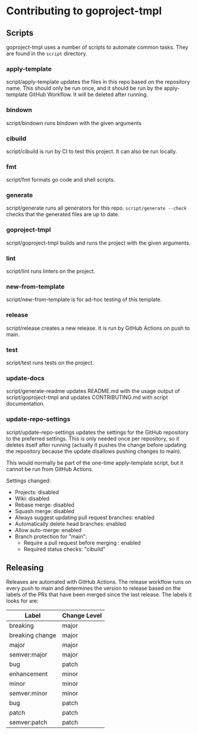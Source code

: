 # Contributing to goproject-tmpl

## Scripts

goproject-tmpl uses a number of scripts to automate common tasks. They are found in the
`script` directory.

<!--- start script descriptions --->

### apply-template

script/apply-template updates the files in this repo based on the repository name.
This should only be run once, and it should be run by the apply-template GitHub Workflow.
It will be deleted after running.

### bindown

script/bindown runs bindown with the given arguments

### cibuild

script/cibuild is run by CI to test this project. It can also be run locally.

### fmt

script/fmt formats go code and shell scripts.

### generate

script/generate runs all generators for this repo.
`script/generate --check` checks that the generated files are up to date.

### goproject-tmpl

script/goproject-tmpl builds and runs the project with the given arguments.

### lint

script/lint runs linters on the project.

### new-from-template

script/new-from-template is for ad-hoc testing of this template.

### release

script/release creates a new release. It is run by GitHub Actions on push to main.

### test

script/test runs tests on the project.

### update-docs

script/generate-readme updates README.md with the usage output of script/goproject-tmpl and
updates CONTRIBUTING.md with script documentation.

### update-repo-settings

script/update-repo-settings updates the settings for the GitHub repository to the preferred settings.
This is only needed once per repository, so it deletes itself after running (actually it pushes
the change before updating the repository because the update disallows pushing changes to main).

This would normally be part of the one-time apply-template script, but it cannot be run
from GitHub Actions.

Settings changed:
- Projects: disabled
- Wiki: disabled
- Rebase merge: disabled
- Squash merge: disabled
- Always suggest updating pull request branches: enabled
- Automatically delete head branches: enabled
- Allow auto-merge: enabled
- Branch protection for "main":
  - Require a pull request before merging : enabled
  - Required status checks: "cibuild"

<!--- end script descriptions --->

## Releasing

Releases are automated with GitHub Actions. The release workflow runs on every push to main and determines the version
to release based on the labels of the PRs that have been merged since the last release. The labels it looks for are:

| Label           | Change Level |
|-----------------|--------------|
| breaking        | major        |
| breaking change | major        |
| major           | major        |
| semver:major    | major        |
| bug             | patch        |
| enhancement     | minor        |
| minor           | minor        |
| semver:minor    | minor        |
| bug             | patch        |
| patch           | patch        |
| semver:patch    | patch        |
